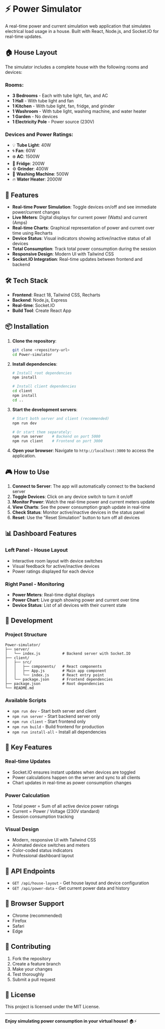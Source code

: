 # ⚡ Power Simulator

A real-time power and current simulation web application that simulates electrical load usage in a house. Built with React, Node.js, and Socket.IO for real-time updates.

## 🏠 House Layout

The simulator includes a complete house with the following rooms and devices:

### Rooms:
- **3 Bedrooms** - Each with tube light, fan, and AC
- **1 Hall** - With tube light and fan
- **1 Kitchen** - With tube light, fan, fridge, and grinder
- **1 Washroom** - With tube light, washing machine, and water heater
- **1 Garden** - No devices
- **1 Electricity Pole** - Power source (230V)

### Devices and Power Ratings:
- 💡 **Tube Light**: 40W
- 🌀 **Fan**: 60W
- ❄️ **AC**: 1500W
- 🧊 **Fridge**: 200W
- ⚙️ **Grinder**: 400W
- 👕 **Washing Machine**: 500W
- 🔥 **Water Heater**: 2000W

## 🚀 Features

- **Real-time Power Simulation**: Toggle devices on/off and see immediate power/current changes
- **Live Meters**: Digital displays for current power (Watts) and current (Amps)
- **Real-time Charts**: Graphical representation of power and current over time using Recharts
- **Device Status**: Visual indicators showing active/inactive status of all devices
- **Total Consumption**: Track total power consumption during the session
- **Responsive Design**: Modern UI with Tailwind CSS
- **Socket.IO Integration**: Real-time updates between frontend and backend

## 🛠️ Tech Stack

- **Frontend**: React 18, Tailwind CSS, Recharts
- **Backend**: Node.js, Express
- **Real-time**: Socket.IO
- **Build Tool**: Create React App

## 📦 Installation

1. **Clone the repository**:
   ```bash
   git clone <repository-url>
   cd Power-simulator
   ```

2. **Install dependencies**:
   ```bash
   # Install root dependencies
   npm install
   
   # Install client dependencies
   cd client
   npm install
   cd ..
   ```

3. **Start the development servers**:
   ```bash
   # Start both server and client (recommended)
   npm run dev
   
   # Or start them separately:
   npm run server    # Backend on port 5000
   npm run client    # Frontend on port 3000
   ```

4. **Open your browser**:
   Navigate to `http://localhost:3000` to access the application.

## 🎮 How to Use

1. **Connect to Server**: The app will automatically connect to the backend server
2. **Toggle Devices**: Click on any device switch to turn it on/off
3. **Monitor Power**: Watch the real-time power and current meters update
4. **View Charts**: See the power consumption graph update in real-time
5. **Check Status**: Monitor active/inactive devices in the status panel
6. **Reset**: Use the "Reset Simulation" button to turn off all devices

## 📊 Dashboard Features

### Left Panel - House Layout
- Interactive room layout with device switches
- Visual feedback for active/inactive devices
- Power ratings displayed for each device

### Right Panel - Monitoring
- **Power Meters**: Real-time digital displays
- **Power Chart**: Live graph showing power and current over time
- **Device Status**: List of all devices with their current state

## 🔧 Development

### Project Structure
```
Power-simulator/
├── server/
│   └── index.js          # Backend server with Socket.IO
├── client/
│   ├── src/
│   │   ├── components/   # React components
│   │   ├── App.js        # Main app component
│   │   └── index.js      # React entry point
│   └── package.json      # Frontend dependencies
├── package.json          # Root dependencies
└── README.md
```

### Available Scripts
- `npm run dev` - Start both server and client
- `npm run server` - Start backend server only
- `npm run client` - Start frontend only
- `npm run build` - Build frontend for production
- `npm run install-all` - Install all dependencies

## 🌟 Key Features

### Real-time Updates
- Socket.IO ensures instant updates when devices are toggled
- Power calculations happen on the server and sync to all clients
- Chart updates in real-time as power consumption changes

### Power Calculation
- Total power = Sum of all active device power ratings
- Current = Power / Voltage (230V standard)
- Session consumption tracking

### Visual Design
- Modern, responsive UI with Tailwind CSS
- Animated device switches and meters
- Color-coded status indicators
- Professional dashboard layout

## 🔌 API Endpoints

- `GET /api/house-layout` - Get house layout and device configuration
- `GET /api/power-data` - Get current power data and history

## 📱 Browser Support

- Chrome (recommended)
- Firefox
- Safari
- Edge

## 🤝 Contributing

1. Fork the repository
2. Create a feature branch
3. Make your changes
4. Test thoroughly
5. Submit a pull request

## 📄 License

This project is licensed under the MIT License.

---

**Enjoy simulating power consumption in your virtual house!** 🏠⚡ 